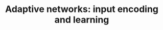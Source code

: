 ---
title: "Adaptive networks: input encoding and learning"
collection: talks
type: conference
venue: "IX LASCON -- Latin American School on Computational Neuroscience, São Paulo, SP, Brazil"
year: 2024
location: "Sao Paulo, SP, Brazil"
website: ""
---